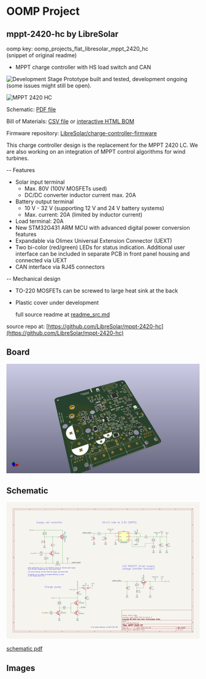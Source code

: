 # OOMP Project  
## mppt-2420-hc  by LibreSolar  
  
oomp key: oomp_projects_flat_libresolar_mppt_2420_hc  
(snippet of original readme)  
  
- MPPT charge controller with HS load switch and CAN  
  
![Development Stage](https://img.shields.io/badge/development%20stage-beta-orange.svg) Prototype built and tested, development ongoing (some issues might still be open).  
  
![MPPT 2420 HC](build/mppt-2420-hc_board.jpg)  
  
Schematic: [PDF file](build/mppt-2420-hc_schematic.pdf)  
  
Bill of Materials: [CSV file](build/mppt-2420-hc_bom_(hv_supply,can).csv) or [interactive HTML BOM](https://libre.solar/mppt-2420-hc/build/mppt-2420-hc_ibom.html)  
  
Firmware repository: [LibreSolar/charge-controller-firmware](https://github.com/LibreSolar/charge-controller-firmware)  
  
This charge controller design is the replacement for the MPPT 2420 LC. We are also working on an integration of MPPT control algorithms for wind turbines.  
  
-- Features  
  
- Solar input terminal  
    - Max. 80V (100V MOSFETs used)  
    - DC/DC converter inductor current max. 20A  
- Battery output terminal  
    - 10 V - 32 V (supporting 12 V and 24 V battery systems)  
    - Max. current: 20A (limited by inductor current)  
- Load terminal: 20A  
- New STM32G431 ARM MCU with advanced digital power conversion features  
- Expandable via Olimex Universal Extension Connector (UEXT)  
- Two bi-color (red/green) LEDs for status indication. Additional user interface can be included in separate PCB in front panel housing and connected via UEXT  
- CAN interface via RJ45 connectors  
  
-- Mechanical design  
  
- TO-220 MOSFETs can be screwed to large heat sink at the back  
- Plastic cover under development  
  
  full source readme at [readme_src.md](readme_src.md)  
  
source repo at: [https://github.com/LibreSolar/mppt-2420-hc](https://github.com/LibreSolar/mppt-2420-hc)  
## Board  
  
[![working_3d.png](working_3d_600.png)](working_3d.png)  
## Schematic  
  
[![working_schematic.png](working_schematic_600.png)](working_schematic.png)  
  
[schematic pdf](working_schematic.pdf)  
## Images  

